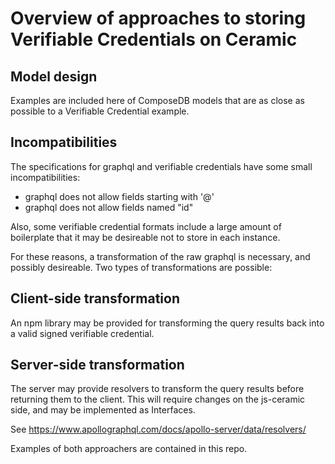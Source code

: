 # Overview of approaches to storing Verifiable Credentials on Ceramic

## Model design

Examples are included here of ComposeDB models that are as close as possible to a Verifiable Credential example.

## Incompatibilities

The specifications for graphql and verifiable credentials have some small incompatibilities:
 - graphql does not allow fields starting with '@'
 - graphql does not allow fields named "id"

Also, some verifiable credential formats include a large amount of boilerplate that it may be desireable not to store in each instance.

For these reasons, a transformation of the raw graphql is necessary, and possibly desireable.  Two types of transformations are possible:

## Client-side transformation

An npm library may be provided for transforming the query results back into a valid signed verifiable credential.

## Server-side transformation

The server may provide resolvers to transform the query results before returning them to the client.  This will require changes on the js-ceramic side, and may be implemented as Interfaces.

See https://www.apollographql.com/docs/apollo-server/data/resolvers/

Examples of both approachers are contained in this repo.
